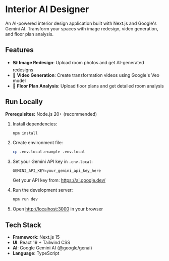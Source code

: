 
# Interior AI Designer

An AI-powered interior design application built with Next.js and Google's Gemini AI. Transform your spaces with image redesign, video generation, and floor plan analysis.

## Features

- 🖼️ **Image Redesign**: Upload room photos and get AI-generated redesigns
- 🎥 **Video Generation**: Create transformation videos using Google's Veo model
- 📐 **Floor Plan Analysis**: Upload floor plans and get detailed room analysis

## Run Locally

**Prerequisites:** Node.js 20+ (recommended)

1. Install dependencies:
   ```bash
   npm install
   ```

2. Create environment file:
   ```bash
   cp .env.local.example .env.local
   ```

3. Set your Gemini API key in `.env.local`:
   ```
   GEMINI_API_KEY=your_gemini_api_key_here
   ```
   Get your API key from: https://ai.google.dev/

4. Run the development server:
   ```bash
   npm run dev
   ```

5. Open [http://localhost:3000](http://localhost:3000) in your browser

## Tech Stack

- **Framework**: Next.js 15
- **UI**: React 19 + Tailwind CSS
- **AI**: Google Gemini AI (@google/genai)
- **Language**: TypeScript
